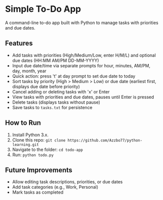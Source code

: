 # Simple To-Do App
A command-line to-do app built with Python to manage tasks with priorities and due dates.

## Features
- Add tasks with priorities (High/Medium/Low, enter H/M/L) and optional due dates (HH:MM AM/PM DD-MM-YYYY)
- Input due date/time via separate prompts for hour, minutes, AM/PM, day, month, year
- Quick action: press 't' at day prompt to set due date to today
- Sort tasks by priority (High > Medium > Low) or due date (earliest first, displays due date before priority)
- Cancel adding or deleting tasks with 'x' or Enter
- View tasks with priorities and due dates, pauses until Enter is pressed
- Delete tasks (displays tasks without pause)
- Save tasks to `tasks.txt` for persistence

## How to Run
1. Install Python 3.x.
2. Clone this repo: `git clone https://github.com/Azzbo77/python-learning.git`
3. Navigate to the folder: `cd todo-app`
4. Run: `python todo.py`

## Future Improvements
- Allow editing task descriptions, priorities, or due dates
- Add task categories (e.g., Work, Personal)
- Mark tasks as completed